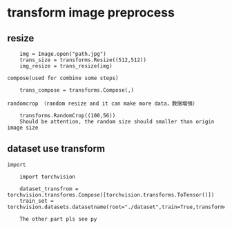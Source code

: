 # transform image preprocess

## resize
```
	img = Image.open("path.jpg")
	trans_size = transforms.Resize((512,512))
	img_resize = trans_resize(img)
```

	compose(used for combine some steps)
```
	trans_compose = transforms.Compose(,)

```

	randomcrop （random resize and it can make more data，数据增强）
```
	transforms.RandomCrop((100,56)) 
	Should be attention, the random size should smaller than origin image size
```

## dataset use transform
	import
```
	import torchvision
```

```
	dataset_transfrom = torchvision.transforms.Compose([torchvision.transforms.ToTensor()])
	train_set = torchvision.datasets.datasetname(root="./dataset",train=True,transform=dataset_transfrom,download=True)

	The other part pls see py
```


